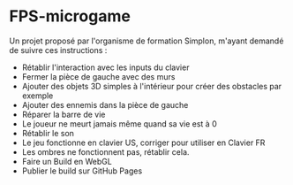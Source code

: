 # FPS-microgame

Un projet proposé par l'organisme de formation Simplon, m'ayant demandé de suivre ces instructions :
- Rétablir l'interaction avec les inputs du clavier
- Fermer la pièce de gauche avec des murs
- Ajouter des objets 3D simples à l'intérieur pour créer des obstacles par exemple
- Ajouter des ennemis dans la pièce de gauche
- Réparer la barre de vie
- Le joueur ne meurt jamais même quand sa vie est à 0
- Rétablir le son
- Le jeu fonctionne en clavier US, corriger pour utiliser en Clavier FR
- Les ombres ne fonctionnent pas, rétablir cela.
- Faire un Build en WebGL
- Publier le build sur GitHub Pages
